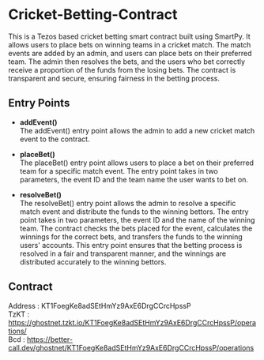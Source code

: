 # Cricket-Betting-Contract
This is a Tezos based cricket betting smart contract built using SmartPy. It allows users to place bets on winning teams in a cricket match. The match events are added by an admin, and users can place bets on their preferred team. The admin then resolves the bets, and the users who bet correctly receive a proportion of the funds from the losing bets. The contract is transparent and secure, ensuring fairness in the betting process.

## Entry Points

- **addEvent()** \
The addEvent() entry point allows the admin to add a new cricket match event to the contract.
- **placeBet()** \
The placeBet() entry point allows users to place a bet on their preferred team for a specific match event. The entry point takes in two parameters, the event ID and the team name the user wants to bet on. 

- **resolveBet()** \
The resolveBet() entry point allows the admin to resolve a specific match event and distribute the funds to the winning bettors. The entry point takes in two parameters, the event ID and the name of the winning team. The contract checks the bets placed for the event, calculates the winnings for the correct bets, and transfers the funds to the winning users' accounts. This entry point ensures that the betting process is resolved in a fair and transparent manner, and the winnings are distributed accurately to the winning bettors.

## Contract 
Address : KT1FoegKe8adSEtHmYz9AxE6DrgCCrcHpssP\
TzKT : https://ghostnet.tzkt.io/KT1FoegKe8adSEtHmYz9AxE6DrgCCrcHpssP/operations/ \
Bcd : https://better-call.dev/ghostnet/KT1FoegKe8adSEtHmYz9AxE6DrgCCrcHpssP/operations
